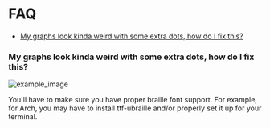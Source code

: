 # FAQ

- [My graphs look kinda weird with some extra dots, how do I fix this?](#braille-support)

<h3 name="braille-support">
My graphs look kinda weird with some extra dots, how do I fix this?
</h3>

![example_image](https://user-images.githubusercontent.com/14301439/100946236-2db2f480-34c0-11eb-9f32-41202a8fe6e2.png)

You'll have to make sure you have proper braille font support. For example, for Arch, you may have to
install ttf-ubraille and/or properly set it up for your terminal.
